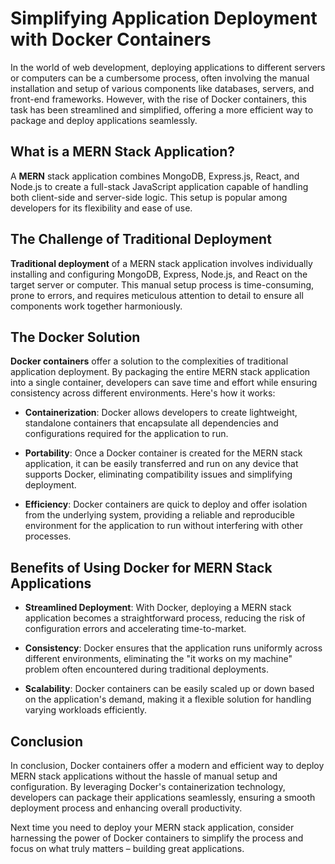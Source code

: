 # Simplifying Application Deployment with Docker Containers

In the world of web development, deploying applications to different servers or computers can be a cumbersome process, often involving the manual installation and setup of various components like databases, servers, and front-end frameworks. However, with the rise of Docker containers, this task has been streamlined and simplified, offering a more efficient way to package and deploy applications seamlessly.

## What is a MERN Stack Application?

A **MERN** stack application combines MongoDB, Express.js, React, and Node.js to create a full-stack JavaScript application capable of handling both client-side and server-side logic. This setup is popular among developers for its flexibility and ease of use.

## The Challenge of Traditional Deployment

**Traditional deployment** of a MERN stack application involves individually installing and configuring MongoDB, Express, Node.js, and React on the target server or computer. This manual setup process is time-consuming, prone to errors, and requires meticulous attention to detail to ensure all components work together harmoniously.

## The Docker Solution

**Docker containers** offer a solution to the complexities of traditional application deployment. By packaging the entire MERN stack application into a single container, developers can save time and effort while ensuring consistency across different environments. Here's how it works:

- **Containerization**: Docker allows developers to create lightweight, standalone containers that encapsulate all dependencies and configurations required for the application to run.

- **Portability**: Once a Docker container is created for the MERN stack application, it can be easily transferred and run on any device that supports Docker, eliminating compatibility issues and simplifying deployment.

- **Efficiency**: Docker containers are quick to deploy and offer isolation from the underlying system, providing a reliable and reproducible environment for the application to run without interfering with other processes.

## Benefits of Using Docker for MERN Stack Applications

- **Streamlined Deployment**: With Docker, deploying a MERN stack application becomes a straightforward process, reducing the risk of configuration errors and accelerating time-to-market.

- **Consistency**: Docker ensures that the application runs uniformly across different environments, eliminating the "it works on my machine" problem often encountered during traditional deployments.

- **Scalability**: Docker containers can be easily scaled up or down based on the application's demand, making it a flexible solution for handling varying workloads efficiently.

## Conclusion

In conclusion, Docker containers offer a modern and efficient way to deploy MERN stack applications without the hassle of manual setup and configuration. By leveraging Docker's containerization technology, developers can package their applications seamlessly, ensuring a smooth deployment process and enhancing overall productivity.

Next time you need to deploy your MERN stack application, consider harnessing the power of Docker containers to simplify the process and focus on what truly matters – building great applications.